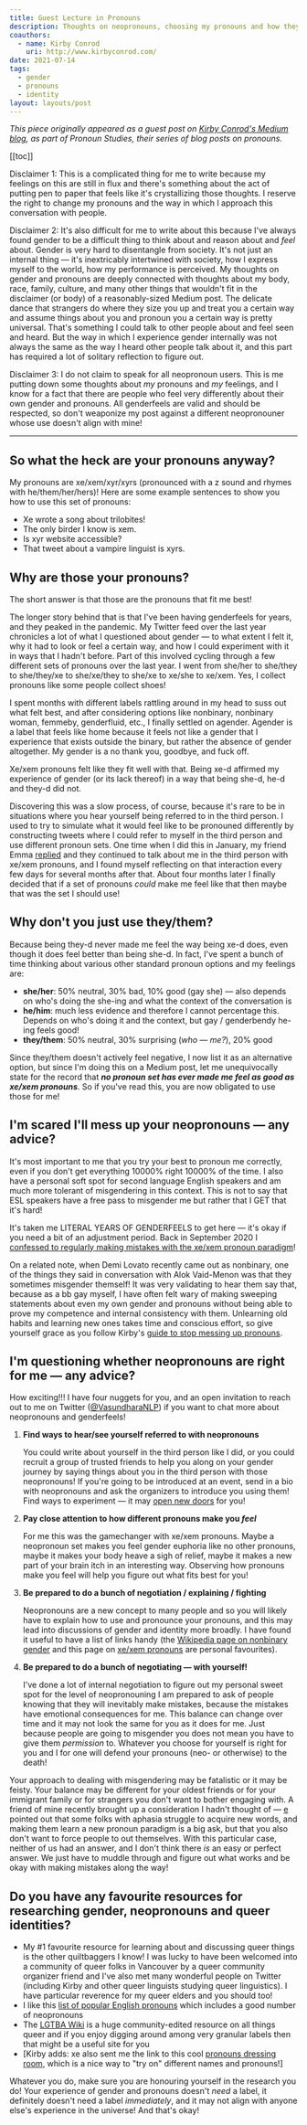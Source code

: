 ```yaml
---
title: Guest Lecture in Pronouns
description: Thoughts on neopronouns, choosing my pronouns and how they interact with my genderfeels, as seen on Kirby Conrod's Medium blog.
coauthors:
  - name: Kirby Conrod
    uri: http://www.kirbyconrod.com/
date: 2021-07-14
tags:
  - gender
  - pronouns
  - identity
layout: layouts/post
---
```


_This piece originally appeared as a guest post on [Kirby Conrod's Medium blog](https://kconrod.medium.com/guest-lecture-in-pronouns-vasundhara-1c61d3023e0c), as part of Pronoun Studies, their series of blog posts on pronouns._

[[toc]]

Disclaimer 1: This is a complicated thing for me to write because my feelings on this are still in flux and there's something about the act of putting pen to paper that feels like it's crystallizing those thoughts. I reserve the right to change my pronouns and the way in which I approach this conversation with people.

Disclaimer 2: It's also difficult for me to write about this because I've always found gender to be a difficult thing to think about and reason about and _feel_ about. Gender is very hard to disentangle from society. It's not just an internal thing — it's inextricably intertwined with society, how I express myself to the world, how my performance is perceived. My thoughts on gender and pronouns are deeply connected with thoughts about my body, race, family, culture, and many other things that wouldn't fit in the disclaimer (or body) of a reasonably-sized Medium post. The delicate dance that strangers do where they size you up and treat you a certain way and assume things about you and pronoun you a certain way is pretty universal. That's something I could talk to other people about and feel seen and heard. But the way in which I experience gender internally was not always the same as the way I heard other people talk about it, and this part has required a lot of solitary reflection to figure out.

Disclaimer 3: I do not claim to speak for all neopronoun users. This is me putting down some thoughts about _my_ pronouns and _my_ feelings, and I know for a fact that there are people who feel very differently about their own gender and pronouns. All genderfeels are valid and should be respected, so don't weaponize my post against a different neopronouner whose use doesn't align with mine!

---

## So what the heck are your pronouns anyway?

My pronouns are xe/xem/xyr/xyrs (pronounced with a z sound and rhymes with he/them/her/hers)! Here are some example sentences to show you how to use this set of pronouns:

- Xe wrote a song about trilobites!
- The only birder I know is xem.
- Is xyr website accessible?
- That tweet about a vampire linguist is xyrs.

## Why are those your pronouns?

The short answer is that those are the pronouns that fit me best!

The longer story behind that is that I've been having genderfeels for years, and they peaked in the pandemic. My Twitter feed over the last year chronicles a lot of what I questioned about gender — to what extent I felt it, why it had to look or feel a certain way, and how I could experiment with it in ways that I hadn't before. Part of this involved cycling through a few different sets of pronouns over the last year. I went from she/her to she/they to she/they/xe to she/xe/they to she/xe to xe/she to xe/xem. Yes, I collect pronouns like some people collect shoes!

I spent months with different labels rattling around in my head to suss out what felt best, and after considering options like nonbinary, nonbinary woman, femmeby, genderfluid, etc., I finally settled on agender. Agender is a label that feels like home because it feels not like a gender that I experience that exists outside the binary, but rather the absence of gender altogether. My gender is a no thank you, goodbye, and fuck off.

Xe/xem pronouns felt like they fit well with that. Being xe-d affirmed my experience of gender (or its lack thereof) in a way that being she-d, he-d and they-d did not.

Discovering this was a slow process, of course, because it's rare to be in situations where you hear yourself being referred to in the third person. I used to try to simulate what it would feel like to be pronouned differently by constructing tweets where I could refer to myself in the third person and use different pronoun sets. One time when I did this in January, my friend Emma [replied](https://twitter.com/EmmaSManning/status/1346824357570617345) and they continued to talk about me in the third person with xe/xem pronouns, and I found myself reflecting on that interaction every few days for several months after that. About four months later I finally decided that if a set of pronouns _could_ make me feel like that then maybe that was the set I should use!

## Why don't you just use they/them?

Because being they-d never made me feel the way being xe-d does, even though it does feel better than being she-d. In fact, I've spent a bunch of time thinking about various other standard pronoun options and my feelings are:

- **she/her**: 50% neutral, 30% bad, 10% good (gay she) — also depends on who's doing the she-ing and what the context of the conversation is
- **he/him**: much less evidence and therefore I cannot percentage this. Depends on who's doing it and the context, but gay / genderbendy he-ing feels good!
- **they/them**: 50% neutral, 30% surprising (_who — me?_), 20% good

Since they/them doesn't actively feel negative, I now list it as an alternative option, but since I'm doing this on a Medium post, let me unequivocally state for the record that **_no pronoun set has ever made me feel as good as xe/xem pronouns_**. So if you've read this, you are now obligated to use those for me!

## I'm scared I'll mess up your neopronouns — any advice?

It's most important to me that you try your best to pronoun me correctly, even if you don't get everything 10000% right 10000% of the time. I also have a personal soft spot for second language English speakers and am much more tolerant of misgendering in this context. This is not to say that ESL speakers have a free pass to misgender me but rather that I GET that it's hard!

It's taken me LITERAL YEARS OF GENDERFEELS to get here — it's okay if you need a bit of an adjustment period. Back in September 2020 I [confessed to regularly making mistakes with the xe/xem pronoun paradigm](https://twitter.com/VasundharaNLP/status/1319109805215109120)!

On a related note, when Demi Lovato recently came out as nonbinary, one of the things they said in conversation with Alok Vaid-Menon was that they sometimes misgender themself! It was very validating to hear them say that, because as a bb gay myself, I have often felt wary of making sweeping statements about even my own gender and pronouns without being able to prove my competence and internal consistency with them. Unlearning old habits and learning new ones takes time and conscious effort, so give yourself grace as you follow Kirby's [guide to stop messing up pronouns](https://kconrod.medium.com/pronouns-102-how-to-stop-messing-up-pronouns-9bd66911118).

## I'm questioning whether neopronouns are right for me — any advice?

How exciting!!! I have four nuggets for you, and an open invitation to reach out to me on Twitter ([@VasundharaNLP](https://twitter.com/VasundharaNLP)) if you want to chat more about neopronouns and genderfeels!

1. **Find ways to hear/see yourself referred to with neopronouns**

   You could write about yourself in the third person like I did, or you could recruit a group of trusted friends to help you along on your gender journey by saying things about you in the third person with those neopronouns! If you're going to be introduced at an event, send in a bio with neopronouns and ask the organizers to introduce you using them! Find ways to experiment — it may [open new doors](https://www.youtube.com/watch?v=LMrGz1scSN8) for you!

2. **Pay close attention to how different pronouns make you _feel_**

   For me this was the gamechanger with xe/xem pronouns. Maybe a neopronoun set makes you feel gender euphoria like no other pronouns, maybe it makes your body heave a sigh of relief, maybe it makes a new part of your brain itch in an interesting way. Observing how pronouns make you feel will help you figure out what fits best for you!

3. **Be prepared to do a bunch of negotiation / explaining / fighting**

   Neopronouns are a new concept to many people and so you will likely have to explain how to use and pronounce your pronouns, and this may lead into discussions of gender and identity more broadly. I have found it useful to have a list of links handy (the [Wikipedia page on nonbinary gender](https://en.wikipedia.org/wiki/Non-binary_gender) and this page on [xe/xem pronouns](https://pronoun.is/xe/) are personal favourites).

4. **Be prepared to do a bunch of negotiating — with yourself!**

   I've done a lot of internal negotiation to figure out my personal sweet spot for the level of neopronouning I am prepared to ask of people knowing that they will inevitably make mistakes, because the mistakes have emotional consequences for me. This balance can change over time and it may not look the same for you as it does for me. Just because people are going to misgender you does not mean you have to give them _permission_ to. Whatever you choose for yourself is right for you and I for one will defend your pronouns (neo- or otherwise) to the death!

Your approach to dealing with misgendering may be fatalistic or it may be feisty. Your balance may be different for your oldest friends or for your immigrant family or for strangers you don't want to bother engaging with. A friend of mine recently brought up a consideration I hadn't thought of — [e](https://pronoun.is/e/) pointed out that some folks with aphasia struggle to acquire new words, and making them learn a new pronoun paradigm is a big ask, but that you also don't want to force people to out themselves. With this particular case, neither of us had an answer, and I don't think there _is_ an easy or perfect answer. We just have to muddle through and figure out what works and be okay with making mistakes along the way!

## Do you have any favourite resources for researching gender, neopronouns and queer identities?

- My #1 favourite resource for learning about and discussing queer things is the other quiltbaggers I know! I was lucky to have been welcomed into a community of queer folks in Vancouver by a queer community organizer friend and I've also met many wonderful people on Twitter (including Kirby and other queer linguists studying queer linguistics). I have particular reverence for my queer elders and you should too!
- I like this [list of popular English pronouns](https://pronoun.is/all-pronouns) which includes a good number of neopronouns
- The [LGTBA Wiki](https://lgbta.wikia.org/wiki/LGBTA_Wiki) is a huge community-edited resource on all things queer and if you enjoy digging around among very granular labels then that might be a useful site for you
- \[Kirby adds: xe also sent me the link to this cool [pronouns dressing room](http://www.pronouns.failedslacker.com/), which is a nice way to "try on" different names and pronouns!\]

Whatever you do, make sure you are honouring yourself in the research you do! Your experience of gender and pronouns doesn't _need_ a label, it definitely doesn't need a label _immediately_, and it may not align with anyone else's experience in the universe! And that's okay!
